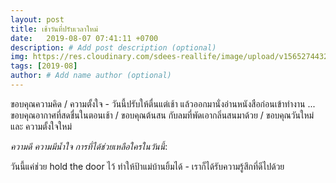 ```yaml
---
layout: post
title: เช้าวันที่ปรับเวลาใหม่
date:   2019-08-07 07:41:11 +0700
description: # Add post description (optional)
img: https://res.cloudinary.com/sdees-reallife/image/upload/v1565274432/IMG_20190808_212504.jpg # Add image post (optional)
tags: [2019-08]
author: # Add name author (optional)
---
```

ขอบคุณความคิด / ความตั้งใจ - วันนี้ปรับให้ตื่นแต่เช้า แล้วออกมานั่งอ่านหนังสือก่อนเข้าทำงาน ... ขอบคุณอากาศที่สดชื่นในตอนเช้า / ขอบคุณต้นสน กับลมที่พัดเอากลิ่นสนมาด้วย / ขอบคุณวันใหม่ และ ความตั้งใจใหม่

<i class="fa fa-child" style="color:plum"></i>

*ความดี ความมีน้ำใจ การที่ได้ช่วยเหลือใครในวันนี้*:

วันนี้แค่ช่วย hold the door ไว้ ทำให้ป้าแม่บ้านยิ้มได้ - เราก็ได้รับความรู้สึกที่ดีไปด้วย

